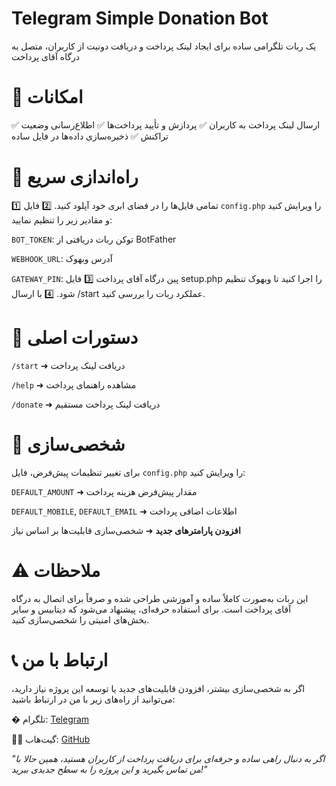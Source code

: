 #  Telegram Simple Donation Bot
یک ربات تلگرامی ساده برای ایجاد لینک پرداخت و دریافت دونیت از کاربران، متصل به درگاه آقای پرداخت

#  📌 امکانات
✅ ارسال لینک پرداخت به کاربران ✅ پردازش و تأیید پرداخت‌ها ✅ اطلاع‌رسانی وضعیت تراکنش ✅ ذخیره‌سازی داده‌ها در فایل ساده

#  🚀 راه‌اندازی سریع
1️⃣ تمامی فایل‌ها را در فضای ابری خود آپلود کنید. 2️⃣ فایل `config.php` را ویرایش کنید و مقادیر زیر را تنظیم نمایید:

`BOT_TOKEN`: توکن ربات دریافتی از BotFather

`WEBHOOK_URL`: آدرس وبهوک

`GATEWAY_PIN`: پین درگاه آقای پرداخت 3️⃣ فایل setup.php را اجرا کنید تا وبهوک تنظیم شود. 4️⃣ با ارسال /start عملکرد ربات را بررسی کنید.

#  🔧 دستورات اصلی
`/start` ➜ دریافت لینک پرداخت

`/help` ➜ مشاهده راهنمای پرداخت

`/donate` ➜ دریافت لینک پرداخت مستقیم

#  🎨 شخصی‌سازی
برای تغییر تنظیمات پیش‌فرض، فایل `config.php` را ویرایش کنید:

`DEFAULT_AMOUNT` ➜ مقدار پیش‌فرض هزینه پرداخت

`DEFAULT_MOBILE`, `DEFAULT_EMAIL` ➜ اطلاعات اضافی پرداخت

**افزودن پارامترهای جدید** ➜ شخصی‌سازی قابلیت‌ها بر اساس نیاز

#  ⚠️ ملاحظات
این ربات به‌صورت کاملاً ساده و آموزشی طراحی شده و صرفاً برای اتصال به درگاه آقای پرداخت است. برای استفاده حرفه‌ای، پیشنهاد می‌شود که دیتابیس و سایر بخش‌های امنیتی را شخصی‌سازی کنید.

#  📞 ارتباط با من
اگر به شخصی‌سازی بیشتر، افزودن قابلیت‌های جدید یا توسعه این پروژه نیاز دارید، می‌توانید از راه‌های زیر با من در ارتباط باشید:

� تلگرام: [Telegram](https://t.me/Shaw_c)

👨‍💻 گیت‌هاب: [GitHub](https://github.com/shm25560/)

_"اگر به دنبال راهی ساده و حرفه‌ای برای دریافت پرداخت از کاربران هستید، همین حالا با من تماس بگیرید و این پروژه را به سطح جدیدی ببرید!"_
